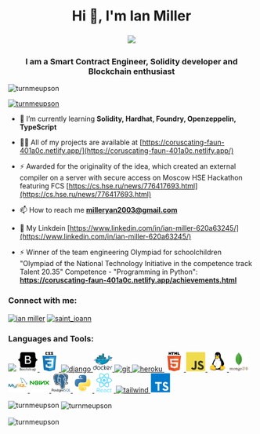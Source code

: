 <h1 align="center">Hi 👋, I'm Ian Miller</h1>
<h3 align="center"><img src="https://media.licdn.com/dms/image/D4D35AQFgOT2tmdtjEA/profile-framedphoto-shrink_200_200/0/1664701945002?e=1672390800&v=beta&t=8D1BbxRBKwcylmK4T2KVS6tVNMnIqw_e0tgrEvNOAsY" /> </h3>
<h3 align="center">I am a Smart Contract Engineer, Solidity developer and Blockchain enthusiast</h3>

<p align="left"> <img src="https://komarev.com/ghpvc/?username=turnmeupson&label=Profile%20views&color=0e75b6&style=flat" alt="turnmeupson" /> </p>

<p align="left"> <a href="https://github.com/ryo-ma/github-profile-trophy"><img src="https://github-profile-trophy.vercel.app/?username=turnmeupson" alt="turnmeupson" /></a> </p>

- 🌱 I’m currently learning **Solidity, Hardhat, Foundry, Openzeppelin, TypeScript**

- 👨‍💻 All of my projects are available at [https://coruscating-faun-401a0c.netlify.app/](https://coruscating-faun-401a0c.netlify.app/)

- ⚡ Awarded for the originality of the idea, which created an external compiler on a server with secure access on Moscow HSE Hackathon featuring FCS [https://cs.hse.ru/news/776417693.html](https://cs.hse.ru/news/776417693.html)

- 📫 How to reach me **milleryan2003@gmail.com**

- 📄 My Linkdein [https://www.linkedin.com/in/ian-miller-620a63245/](https://www.linkedin.com/in/ian-miller-620a63245/)

- ⚡ Winner of the team engineering Olympiad for schoolchildren "Olympiad of the National Technology Initiative in the competence track Talent 20.35" Competence - "Programming in Python": **https://coruscating-faun-401a0c.netlify.app/achievements.html**

<h3 align="left">Connect with me:</h3>
<p align="left">
<a href="https://linkedin.com/in/ian miller" target="blank"><img align="center" src="https://raw.githubusercontent.com/rahuldkjain/github-profile-readme-generator/master/src/images/icons/Social/linked-in-alt.svg" alt="ian miller" height="30" width="40" /></a>
<a href="https://www.leetcode.com/saint_ioann" target="blank"><img align="center" src="https://raw.githubusercontent.com/rahuldkjain/github-profile-readme-generator/master/src/images/icons/Social/leet-code.svg" alt="saint_ioann" height="30" width="40" /></a>
</p>

<h3 align="left">Languages and Tools:</h3>

<p align="left"><img src="https://img.shields.io/badge/Solidity-FFFFFF?style=for-the-badge%logo=solidity&logoColor=black"/> <a href="https://getbootstrap.com" target="_blank" rel="noreferrer"> <img src="https://raw.githubusercontent.com/devicons/devicon/master/icons/bootstrap/bootstrap-plain-wordmark.svg" alt="bootstrap" width="40" height="40"/> </a> <a href="https://www.w3schools.com/css/" target="_blank" rel="noreferrer"> <img src="https://raw.githubusercontent.com/devicons/devicon/master/icons/css3/css3-original-wordmark.svg" alt="css3" width="40" height="40"/> </a> <a href="https://www.djangoproject.com/" target="_blank" rel="noreferrer"> <img src="https://cdn.worldvectorlogo.com/logos/django.svg" alt="django" width="40" height="40"/> </a> <a href="https://www.docker.com/" target="_blank" rel="noreferrer"> <img src="https://raw.githubusercontent.com/devicons/devicon/master/icons/docker/docker-original-wordmark.svg" alt="docker" width="40" height="40"/> </a> <a href="https://git-scm.com/" target="_blank" rel="noreferrer"> <img src="https://www.vectorlogo.zone/logos/git-scm/git-scm-icon.svg" alt="git" width="40" height="40"/> </a> <a href="https://heroku.com" target="_blank" rel="noreferrer"> <img src="https://www.vectorlogo.zone/logos/heroku/heroku-icon.svg" alt="heroku" width="40" height="40"/> </a> <a href="https://www.w3.org/html/" target="_blank" rel="noreferrer"> <img src="https://raw.githubusercontent.com/devicons/devicon/master/icons/html5/html5-original-wordmark.svg" alt="html5" width="40" height="40"/> </a> <a href="https://developer.mozilla.org/en-US/docs/Web/JavaScript" target="_blank" rel="noreferrer"> <img src="https://raw.githubusercontent.com/devicons/devicon/master/icons/javascript/javascript-original.svg" alt="javascript" width="40" height="40"/> </a> <a href="https://www.linux.org/" target="_blank" rel="noreferrer"> <img src="https://raw.githubusercontent.com/devicons/devicon/master/icons/linux/linux-original.svg" alt="linux" width="40" height="40"/> </a> <a href="https://www.mongodb.com/" target="_blank" rel="noreferrer"> <img src="https://raw.githubusercontent.com/devicons/devicon/master/icons/mongodb/mongodb-original-wordmark.svg" alt="mongodb" width="40" height="40"/> </a> <a href="https://www.mysql.com/" target="_blank" rel="noreferrer"> <img src="https://raw.githubusercontent.com/devicons/devicon/master/icons/mysql/mysql-original-wordmark.svg" alt="mysql" width="40" height="40"/> </a> <a href="https://www.nginx.com" target="_blank" rel="noreferrer"> <img src="https://raw.githubusercontent.com/devicons/devicon/master/icons/nginx/nginx-original.svg" alt="nginx" width="40" height="40"/> </a> <a href="https://www.postgresql.org" target="_blank" rel="noreferrer"> <img src="https://raw.githubusercontent.com/devicons/devicon/master/icons/postgresql/postgresql-original-wordmark.svg" alt="postgresql" width="40" height="40"/> </a> <a href="https://www.python.org" target="_blank" rel="noreferrer"> <img src="https://raw.githubusercontent.com/devicons/devicon/master/icons/python/python-original.svg" alt="python" width="40" height="40"/> </a> <a href="https://reactjs.org/" target="_blank" rel="noreferrer"> <img src="https://raw.githubusercontent.com/devicons/devicon/master/icons/react/react-original-wordmark.svg" alt="react" width="40" height="40"/> </a> <a href="https://tailwindcss.com/" target="_blank" rel="noreferrer"> <img src="https://www.vectorlogo.zone/logos/tailwindcss/tailwindcss-icon.svg" alt="tailwind" width="40" height="40"/> </a> <a href="https://www.typescriptlang.org/" target="_blank" rel="noreferrer"> <img src="https://raw.githubusercontent.com/devicons/devicon/master/icons/typescript/typescript-original.svg" alt="typescript" width="40" height="40"/> </a> </p>

<p><img align="left" src="https://github-readme-stats.vercel.app/api/top-langs?username=turnmeupson&show_icons=true&locale=en&layout=compact" alt="turnmeupson" /></p>

<p>&nbsp;<img align="center" src="https://github-readme-stats.vercel.app/api?username=turnmeupson&show_icons=true&locale=en" alt="turnmeupson" /></p>

<p><img align="center" src="https://github-readme-streak-stats.herokuapp.com/?user=turnmeupson&" alt="turnmeupson" /></p>
